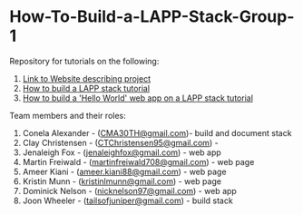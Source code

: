 # How-To-Build-a-LAPP-Stack-Group-1

Repository for tutorials on the following:
1. [Link to Website describing project](https://nicknelson97.github.io/LAPP-Stack-Group-1/)
2. [How to build a LAPP stack tutorial](https://docs.google.com/document/d/1BMT24P5FXRwe8VY2EYD4jd3GaRZKYpA7O6dEfJDYthk/edit)
3. [How to build a 'Hello World' web app on a LAPP stack tutorial](https://docs.google.com/document/d/1MlTfLZuKEUTONDzJ0mK8ELoJPvYDnS4kV0QO7962TaI/edit)

Team members and their roles:
1. Conela Alexander - (CMA30TH@gmail.com)- build and document stack 
2. Clay Christensen - (CTChristensen95@gmail.com) - 
3. Jenaleigh Fox - (jenaleighfox@gmail.com) - web app
4. Martin Freiwald - (martinfreiwald708@gmail.com) - web page
5. Ameer Kiani - (ameer.kiani88@gmail.com) - web page
6. Kristin Munn - (kristinlmunn@gmail.com) - web page
7. Dominick Nelson - (nicknelson97@gmail.com) - web app
8. Joon Wheeler - (tailsofjuniper@gmail.com) - build stack
